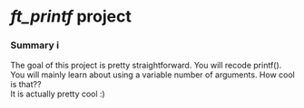 # *ft_printf* project

### Summary ℹ️
The goal of this project is pretty straightforward. You will recode printf().  
You will mainly learn about using a variable number of arguments. How cool is that??  
It is actually pretty cool :)
